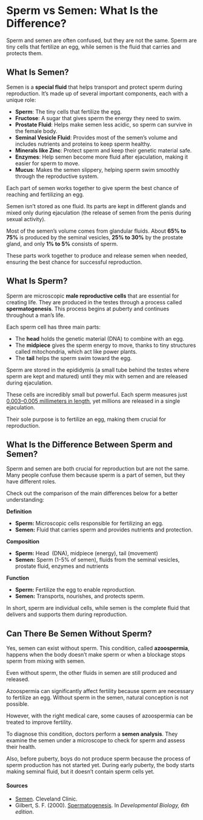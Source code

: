 # Sperm vs Semen: What Is the Difference?

Sperm and semen are often confused, but they are not the same. Sperm are tiny cells that fertilize an egg, while semen is the fluid that carries and protects them.

## What Is Semen?

Semen is a **special fluid** that helps transport and protect sperm during reproduction. It’s made up of several important components, each with a unique role:

- **Sperm**: The tiny cells that fertilize the egg.
- **Fructose**: A sugar that gives sperm the energy they need to swim.
- **Prostate Fluid**: Helps make semen less acidic, so sperm can survive in the female body.
- **Seminal Vesicle Fluid**: Provides most of the semen’s volume and includes nutrients and proteins to keep sperm healthy.
- **Minerals like Zinc**: Protect sperm and keep their genetic material safe.
- **Enzymes**: Help semen become more fluid after ejaculation, making it easier for sperm to move.
- **Mucus**: Makes the semen slippery, helping sperm swim smoothly through the reproductive system.

Each part of semen works together to give sperm the best chance of reaching and fertilizing an egg.

Semen isn’t stored as one fluid. Its parts are kept in different glands and mixed only during ejaculation (the release of semen from the penis during sexual activity).

Most of the semen’s volume comes from glandular fluids. About **65% to 75%** is produced by the seminal vesicles, **25% to 30%** by the prostate gland, and only **1% to 5%** consists of sperm.

These parts work together to produce and release semen when needed, ensuring the best chance for successful reproduction.

## What Is Sperm?

Sperm are microscopic **male reproductive cells** that are essential for creating life. They are produced in the testes through a process called **spermatogenesis**. This process begins at puberty and continues throughout a man’s life.

Each sperm cell has three main parts:

- The **head** holds the genetic material (DNA) to combine with an egg.
- The **midpiece** gives the sperm energy to move, thanks to tiny structures called mitochondria, which act like power plants.
- The **tail** helps the sperm swim toward the egg.

Sperm are stored in the epididymis (a small tube behind the testes where sperm are kept and matured) until they mix with semen and are released during ejaculation.

These cells are incredibly small but powerful. Each sperm measures just [0.003–0.005 millimeters in length](https://onlinelibrary.wiley.com/doi/10.1111/andr.12500#:~:text=A%20typical%20human%20spermatozoon%20has,by%20acrosome%20and%20plasma%20membrane.), yet millions are released in a single ejaculation.

Their sole purpose is to fertilize an egg, making them crucial for reproduction.

## What Is the Difference Between Sperm and Semen?

Sperm and semen are both crucial for reproduction but are not the same. Many people confuse them because sperm is a part of semen, but they have different roles.

Check out the comparison of the main differences below for a better understanding:

**Definition**

- **Sperm:** Microscopic cells responsible for fertilizing an egg.
- **Semen:** Fluid that carries sperm and provides nutrients and protection.

**Composition**

- **Sperm:** Head  (DNA), midpiece (energy), tail (movement)
- **Semen:** Sperm (1-5% of semen), fluids from the seminal vesicles, prostate fluid, enzymes and nutrients

**Function**

- **Sperm:** Fertilize the egg to enable reproduction.
- **Semen:** Transports, nourishes, and protects sperm.

In short, sperm are individual cells, while semen is the complete fluid that delivers and supports them during reproduction.

## Can There Be Semen Without Sperm?

Yes, semen can exist without sperm. This condition, called **azoospermia**, happens when the body doesn’t make sperm or when a blockage stops sperm from mixing with semen.

Even without sperm, the other fluids in semen are still produced and released.

Azoospermia can significantly affect fertility because sperm are necessary to fertilize an egg. Without sperm in the semen, natural conception is not possible.

However, with the right medical care, some causes of azoospermia can be treated to improve fertility.

To diagnose this condition, doctors perform a **semen analysis**. They examine the semen under a microscope to check for sperm and assess their health.

Also, before puberty, boys do not produce sperm because the process of sperm production has not started yet. During early puberty, the body starts making seminal fluid, but it doesn’t contain sperm cells yet.

#### Sources

- [Semen](https://my.clevelandclinic.org/health/body/semen). Cleveland Clinic.
- Gilbert, S. F. (2000). [Spermatogenesis](https://www.ncbi.nlm.nih.gov/books/NBK10095/#:~:text=Spermatogenesis%20is%20the%20production%20of,incorporated%20into%20the%20sex%20cords.). In _Developmental Biology, 6th edition_.